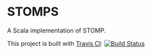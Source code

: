 STOMPS
===========

A Scala implementation of STOMP.

This project is built with [Travis CI](travis-ci.org): [![Build Status](https://travis-ci.org/vitormp/stomps.svg?branch=master)](https://travis-ci.org/vitormp/stomps)
